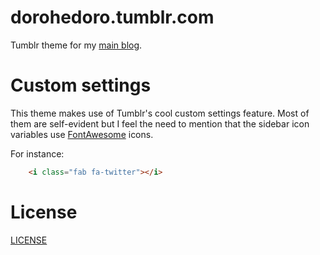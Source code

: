 # dorohedoro.tumblr.com
Tumblr theme for my [main blog](https://dorohedorok.tumblr.com).

# Custom settings
This theme makes use of Tumblr's cool custom settings feature. Most of them are self-evident but I feel the need to mention that the sidebar icon variables use [FontAwesome](https://fontawesome.com) icons.

For instance:
```html
    <i class="fab fa-twitter"></i>
```

# License
[LICENSE](LICENSE)